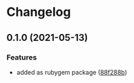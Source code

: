 # Changelog

## 0.1.0 (2021-05-13)


### Features

* added as rubygem package ([88f288b](https://www.github.com/gonace/Obscured.Doorman/commit/88f288bca663733b5a9ade718932317492bbe780))
